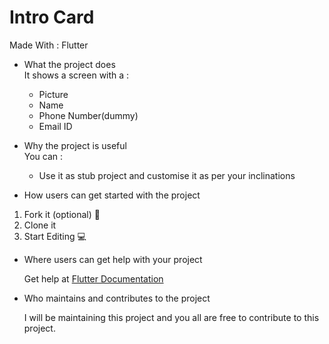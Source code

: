 # Intro Card

Made With : Flutter

- What the project does  
It shows a screen with a :
  - Picture
  - Name
  - Phone Number(dummy)
  - Email ID

- Why the project is useful  
You can :
  - Use it as stub project and customise it as per your inclinations

- How users can get started with the project  
1. Fork it (optional) 🍴
2. Clone it 
3. Start Editing 💻


- Where users can get help with your project  

  Get help at [Flutter Documentation](https://docs.flutter.dev/)

- Who maintains and contributes to the project  
  
  I will be maintaining this project and you all are free to contribute to this project.
